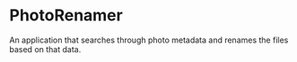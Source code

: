 # PhotoRenamer
An application that searches through photo metadata and renames the files based on that data.
